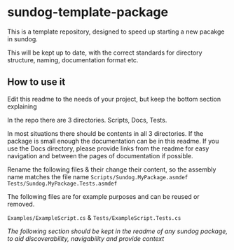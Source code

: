 # sundog-template-package

This is a template repository, designed to speed up starting a new pacakge in sundog.

This will be kept up to date, with the correct standards for directory structure, naming, documentation format etc.

## How to use it

Edit this readme to the needs of your project, but keep the bottom section explaining

In the repo there are 3 directories. Scripts, Docs, Tests.

In most situations there should be contents in all 3 directories. 
If the package is small enough the documentation can be in this readme.
If you use the Docs directory, please provide links from the readme for easy navigation and between the pages of documentation if possible.

Rename the following files & their change their content, so the assembly name matches the file name
`Scripts/Sundog.MyPackage.asmdef`
`Tests/Sundog.MyPackage.Tests.asmdef`

The following files are for example purposes and can be reused or removed.

`Examples/ExampleScript.cs` & `Tests/ExampleScript.Tests.cs`

_The following section should be kept in the readme of any sundog package, to aid discoverability, navigability and provide context_
